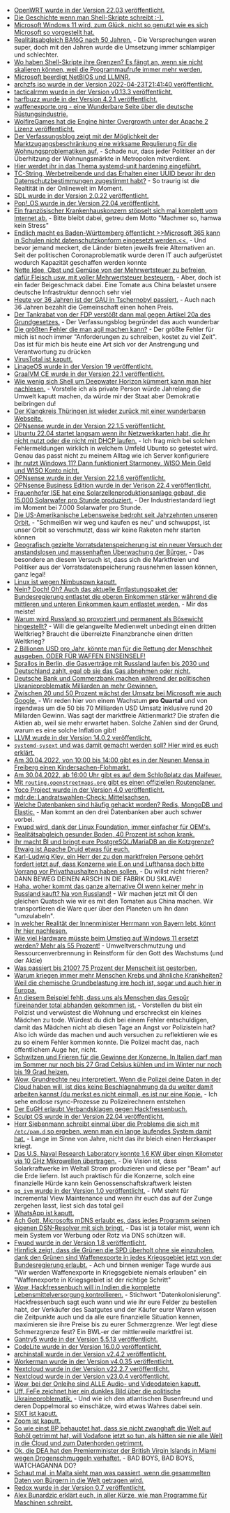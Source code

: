 * [OpenWRT wurde in der Version 22.03 veröffentlicht.](https://openwrt.org/releases/22.03/start)
* [Die Geschichte wenn man Shell-Skripte schreibt :-).](https://utcc.utoronto.ca/~cks/space/blog/programming/ShellScriptTemptation)
* [Microsoft Windows 11 wird, zum Glück, nicht so genutzt wie es sich Microsoft so vorgestellt hat.](https://www.borncity.com/blog/2022/04/24/windows-11-marktanteil-auf-xp-niveau-ist-die-euphorie-vorbei/)
* [Realitätsabgleich BAföG nach 50 Jahren.](https://bafoeg50.de/) - Die Versprechungen waren super, doch mit den Jahren wurde die Umsetzung immer schlampiger und schlechter.
* [Wo haben Shell-Skripte ihre Grenzen? Es fängt an, wenn sie nicht skalieren können, weil die Programmaufrufe immer mehr werden.](https://utcc.utoronto.ca/~cks/space/blog/programming/ShellScriptsAndSpeed)
* [Microsoft beerdigt NetBIOS und LLMNR.](https://www.borncity.com/blog/2022/04/25/microsoft-lsst-netbios-namensauflsung-und-llmnr-zuknftig-auslaufen/)
* [archzfs iso wurde in der Version 2022-04-23T21:41:40 veröffentlicht.](https://archzfs.leibelt.de/)
* [tacticalrmm wurde in der Version v0.13.3 veröffentlicht.](https://github.com/amidaware/tacticalrmm/releases/tag/v0.13.3)
* [harfbuzz wurde in der Version 4.2.1 veröffentlicht.](https://github.com/harfbuzz/harfbuzz/releases/tag/4.2.1)
* [waffenexporte.org - eine Wunderbare Seite über die deutsche Rüstungsindustrie.](https://www.waffenexporte.org/category/empfaengerlaender/)
* [WolfireGames hat die Engine hinter Overgrowth unter der Apache 2 Lizenz veröffentlicht.](https://github.com/WolfireGames/overgrowth)
* [Der Verfassungsblog zeigt mit der Möglichkeit der Marktzugangsbeschränkung eine wirksame Regulierung für die Wohnungsproblematiken auf.](https://verfassungsblog.de/wohnungsmarkt-ohne-borsendruck/) - Schade nur, dass jeder Politiker an der Überhitzung der Wohnungsmärkte in Metropolen mitverdient.
* [Hier werdet ihr in das Thema systemd-unit hardening eingeführt.](https://www.opensourcerers.org/2022/04/25/optimizing-a-systemd-service-for-security/)
* [TC-String, Werbetreibende und das Erhalten einer UUID bevor ihr den Datenschutzbestimmungen zugestimmt habt?](https://www.kuketz-blog.de/der-tc-string-des-interactive-advertising-bureau-iab-teil2/) - So traurig ist die Realtität in der Onlinewelt im Moment.
* [SDL wurde in der Version 2.0.22 veröffentlicht.](https://www.phoronix.com/scan.php?page=news_item&px=SDL-2.0.22-Released)
* [Pop!\_OS wurde in der Version 22.04 veröffentlicht.](https://www.phoronix.com/scan.php?page=news_item&px=Pop-OS-22.04)
* [Ein französischer Krankenhauskonzern stöpselt sich mal komplett vom Internet ab.](https://www.bleepingcomputer.com/news/security/french-hospital-group-disconnects-internet-after-hackers-steal-data/) - Bitte bleibt dabei, getreu dem Motto "Machmer so, hamwa kein Stress"
* [Endlich macht es Baden-Württemberg öffentlicht >>Microsoft 365 kann in Schulen nicht datenschutzkonform eingesetzt werden.<<.](https://www.borncity.com/blog/2022/04/25/datenschutz-microsoft-365-muss-ab-sommer-2022-in-baden-wrttembergs-schulen-ersetzt-worden-sein/) - Und bevor jemand meckert, die Länder bieten jeweils freie Alternativen an. Seit der politischen Coronaproblematik wurde deren IT auch aufgerüstet wodurch Kapazität geschaffen werden konnte
* [Nette Idee, Obst und Gemüse von der Mehrwertsteuer zu befreien, dafür Fleisch usw. mit voller Mehrwertsteuer besteuern.](https://www.sonnenseite.com/de/politik/mehrwertsteuerreform-fuers-klima-hilft-gegen-inflation/) - Aber, doch ist ein fader Beigeschmack dabei. Eine Tomate aus China belastet unsere deutsche Infrastruktur dennoch sehr viel
* [Heute vor 36 Jahren ist der GAU in Tschernobyl passiert.](https://netzfrauen.org/2022/04/25/chernobyl-4/) - Auch nach 36 Jahren bezahlt die Gemeinschaft einen hohen Preis.
* [Der Tankrabat von der FDP verstößt dann mal gegen Artikel 20a des Grundgesetzes.](https://verfassungsblog.de/der-tankrabatt-verstost-gegen-art-20a-gg/) - Der Verfassungsblog begründet das auch wunderbar
* [Die größten Fehler die man agil machen kann?](https://opensource.com/article/22/4/5-agile-mistakes) - Der größte Fehler für mich ist noch immer "Anforderungen zu schreiben, kostet zu viel Zeit". Das ist für mich bis heute eine Art sich vor der Anstrengung und Verantwortung zu drücken
* [VirusTotal ist kaputt.](https://blog.fefe.de/?ts=9c9905c3)
* [LinageOS wurde in der Version 19 veröffentlicht.](https://lwn.net/Articles/892644/)
* [GraalVM CE wurde in der Version 22.1 veröffentlicht.](https://www.phoronix.com/scan.php?page=news_item&px=GraalVM-22.1-Released)
* [Wie wenig sich Shell um Deepwater Horizon kümmert kann man hier nachlesen.](https://netzfrauen.org/2022/04/26/galapagos-3/) - Vorstelle ich als private Person würde Jahrelang die Umwelt kaputt machen, da würde mir der Staat aber Demokratie beibringen du!
* [Der Klangkreis Thüringen ist wieder zurück mit einer wunderbaren Webseite.](https://kkth.de/)
* [OPNsense wurde in der Version 22.1.5 veröffentlicht.](https://opnsense.org/opnsense-22-1-5-released/)
* [Ubuntu 22.04 startet langsam wenn ihr Netzwerkkarten habt, die ihr nicht nutzt oder die nicht mit DHCP laufen.](https://utcc.utoronto.ca/~cks/space/blog/linux/Ubuntu2204SlowServerBoot) - Ich frag mich bei solchen Fehlermeldungen wirklich in welchem Umfeld Ubunto so getestet wird. Genau das passt nicht zu meinem Alltag wie ich Server konfiguriere
* [Ihr nutzt Windows 11? Dann funktioniert Starmoney, WISO Mein Geld und WISO Konto nicht.](https://www.borncity.com/blog/2022/04/27/windows-11-starmoney-wiso-mein-geld-und-wiso-konto-online-funktionieren-nicht/)
* [OPNsense wurde in der Version 22.1.6 veröffentlicht.](https://opnsense.org/opnsense-22-1-6-released/)
* [OPNsense Business Edition wurde in der Verison 22.4 veröffentlicht.](https://opnsense.org/opnsense-business-edition-22-4-released/)
* [Frauenhofer ISE hat eine Solarzellenproduktionsanlage gebaut, die 15.000 Solarwafer pro Stunde produziert.](https://www.sonnenseite.com/de/wissenschaft/neuentwickelte-on-the-fly-laseranlage-prozessiert-grosse-wafer-in-hochgeschwindigkeit/) - Der Industriestandard liegt im Moment bei 7.000 Solarwafer pro Stunde.
* [Die US-Amerikanische Lebensweise bedroht seit Jahrzehnten unseren Orbit.](https://www.sonnenseite.com/de/umwelt/der-himmel-benoetigt-schutz-genau-wie-die-erde/) - "Schmeißen wir weg und kaufen es neu" und schwuppst, ist unser Orbit so verschmutzt, dass wir keine Raketen mehr starten können
* [Geografisch gezielte Vorratsdatenspeicherung ist ein neuer Versuch der anstandslosen und massenhaften Überwachung der Bürger.](https://www.patrick-breyer.de/online-karte-was-geografisch-gezielte-vorratsdatenspeicherung-fuer-deutschland-bedeuten-wuerde/) - Das besondere an diesem Versuch ist, dass sich die Marktfreien und Politiker aus der Vorratsdatenspeicherung rausnehmen lassen können, ganz legal!
* [Linux ist wegen Nimbuspwn kaputt.](https://www.bleepingcomputer.com/news/security/new-nimbuspwn-linux-vulnerability-gives-hackers-root-privileges/)
* [Nein? Doch! Oh? Auch das aktuelle Entlastungspaket der Bundesregierung entlastet die oberen Einkommen stärker während die mittleren und unteren Einkommen kaum entlastet werden.](https://www.sonnenseite.com/de/energie/hohe-energiepreise-arme-haushalte-trotz-entlastungspaketen-am-staerksten-belastet/) - Mir das meiste!
* [Warum wird Russland so provoziert und permanent als Bösewicht hingestellt?](https://blog.fefe.de/?ts=9c963485) - Will die gelangweilte Medienwelt unbedingt einen dritten Weltkrieg? Braucht die überreizte Finanzbranche einen dritten Weltkrieg?
* [2 Billionen USD pro Jahr, könnte man für die Rettung der Menschheit ausgeben, ODER FÜR WAFFEN EINSEINSELF!](https://blog.fefe.de/?ts=9c96dc74)
* [Sprallos in Berlin, die Gasverträge mit Russland laufen bis 2030 und Deutschland zahlt, egal ob sie das Gas abnehmen oder nicht.](https://blog.fefe.de/?ts=9c97c023)
* [Deutsche Bank und Commerzbank machen während der politischen Ukranieproblematik Milliarden an mehr Gewinnen.](https://blog.fefe.de/?ts=9c963961)
* [Zwischen 20 und 50 Prozent wächst der Umsatz bei Microsoft wie auch Google.](https://www.borncity.com/blog/2022/04/27/microsoft-google-quartalsumstze-1-q-2022-kohle-ohne-ende/) - Wir reden hier von einem Wachstum **pro Quartal** und von irgendwas um die 50 bis 70 Milliarden USD Umsatz inklusive rund 20 Millarden Gewinn. Was sagt der marktfreie Aktienmarkt? Die strafen die Aktien ab, weil sie mehr erwartet haben. Solche Zahlen sind der Grund, warum es eine solche Inflation gibt!
* [LLVM wurde in der Version 14.0.2 veröffentlicht.](https://www.phoronix.com/scan.php?page=news_item&px=LLVM-14.0.2-Released)
* [`systemd-sysext` und was damit gemacht werden soll? Hier wird es euch erklärt.](https://0pointer.net/blog/testing-my-system-code-in-usr-without-modifying-usr.html)
* [Am 30.04.2022, von 10:00 bis 14:00 gibt es in der Neunen Mensa in Freiberg einen Kindersachen-Flohmarkt.](https://www.freiberg.de/leben-und-freizeit/ausgehen-und-freizeit/veranstaltungen/details/kindersachenflohmarkt)
* [Am 30.04.2022, ab 16:00 Uhr gibt es auf dem Schloßplatz das Maifeuer.](https://www.freiberg.de/leben-und-freizeit/ausgehen-und-freizeit/veranstaltungen/details/maifeuer-auf-dem-schlossplatz)
* [Mit `routing.openstreetmaps.org` gibt es einen offiziellen Routenplaner.](https://routing.openstreetmap.de)
* [Yoco Project wurde in der Version 4.0 veröffentlicht.](https://lwn.net/Articles/892825/)
* [mdr.de: Landratswahlen-Check: Mittelsachsen.](https://www.mdr.de/video/mdr-videos/d/video-617524.html)
* [Welche Datenbanken sind häufig gehackt worden? Redis, MongoDB und Elastic.](https://www.bleepingcomputer.com/news/security/redis-mongodb-and-elastic-2022-s-top-exposed-databases/) - Man kommt an den drei Datenbanken aber auch schwer vorbei.
* [Fwupd wird, dank der Linux Foundation, immer einfacher für OEM's.](https://www.phoronix.com/scan.php?page=news_item&px=Fwupd-Friendly-Firmware)
* [Realitätsabgleich gesunder Boden, 40 Prozent ist schon krank.](https://www.sonnenseite.com/de/umwelt/menschheit-verliert-den-boden-unter-den-fuessen/)
* [Ihr macht BI und bringt eure PostgreSQL/MariaDB an die Kotzgrenze? Etwaig ist Apache Druid etwas für euch.](https://opensource.com/article/22/4/apache-druid-open-source-analytics)
* [Karl-Ludwig Kley, ein Herr der zu den marktfreien Persone gehört fordert jetzt auf, dass Konzerne wie E.on und Lufthansa doch bitte Vorrang vor Privathaushalten haben sollen.](https://blog.fefe.de/) - Du willst nicht frieren? DANN BEWEG DEINEN ARSCH IN DIE FABRIK DU SKLAVE!
* [Haha, woher kommt das ganze alternative Öl wenn keiner mehr in Russland kauft? Na von Russland!](https://blog.fefe.de/?ts=9c948bda) - Wir machen jetzt mit Öl den gleichen Quatsch wie wir es mit den Tomaten aus China machen. Wir transportieren die Ware quer über den Planeten um ihn dann "umzulabeln".
* [In welcher Realität der Innenminister Herrmann von Bayern lebt, könnt ihr hier nachlesen.](https://blog.fefe.de/?ts=9c94872e)
* [Wie viel Hardware müsste beim Umstieg auf Windows 11 ersetzt werden? Mehr als 55 Prozent!](https://www.borncity.com/blog/2022/04/28/microsoft-mitarbeiter-nutzen-windows-11-auf-nicht-untersttzter-hardware/) - Umweltverschmutzung und Ressourcenverbrennung in Reinstform für den Gott des Wachstums (und der Aktie)
* [Was passiert bis 2100? 75 Prozent der Menscheit ist gestorben.](https://www.sonnenseite.com/de/franz-alt/kommentare-interviews/der-dritte-weltkrieg-ist-da/)
* [Warum kriegen immer mehr Menschen Krebs und ähnliche Krankheiten? Weil die chemische Grundbelastung irre hoch ist, sogar und auch hier in Europa.](https://www.sonnenseite.com/de/umwelt/menschen-in-europa-teilweise-bedenklich-hoch-mit-schadstoffen-belastet/)
* [An diesem Beispiel fehlt, dass uns als Menschen das Gespür füreinander total abhanden gekommen ist.](https://blog.fefe.de/?ts=9c94a592) - Vorstellen du bist ein Polizist und verwüstest die Wohnung und erschreckst ein kleines Mädchen zu tode. Würdest du dich bei einem Fehler entschuldigen, damit das Mädchen nicht ab diesen Tage an Angst vor Polizistein hat? Also ich würde das machen und auch versuchen zu reflektieren wie es zu so einem Fehler kommen konnte. Die Polizei macht das, nach öffentlichem Auge her, nicht.
* [Schwitzen und Frieren für die Gewinne der Konzerne. In Italien darf man im Sommer nur noch bis 27 Grad Celsius kühlen und im Winter nur noch bis 19 Grad heizen.](https://blog.fefe.de/?ts=9c94a33c)
* [Wow, Grundrechte neu interpretiert. Wenn die Polizei deine Daten in der Cloud haben will, ist dies keine Beschlagnahmung da du weiter damit arbeiten kannst (du merkst es nicht einmal), es ist nur eine Kopie.](https://blog.fefe.de/?ts=9c949b75) - Ich sehe endlose rsync-Prozesse zu Polizeirechnern entstehen
* [Der EuGH erlaubt Verbandsklagen gegen Hackfressenbuch.](https://netzpolitik.org/2022/dsgvo-eu-gericht-erlaubt-verbandsklagen-gegen-facebook/)
* [Sculpt OS wurde in der Version 22.04 veröffentlicht.](https://genode.org/news/sculpt-os-release-22.04)
* [Herr Siebenmann schreibt einmal über die Probleme die sich mit `/etc/pam.d` so ergeben, wenn man ein lange laufendes System damit hat.](https://utcc.utoronto.ca/~cks/space/blog/linux/PAMFilesLongtermProblem) - Lange im Sinne von Jahre, nicht das ihr bleich einen Herzkasper kriegt.
* [Das U.S. Naval Research Laboratory konnte 1,6 KW über einen Kilometer via 10 GHz Mikrowellen übertragen.](https://www.sonnenseite.com/de/wissenschaft/us-forscher-beamen-strom-1000-meter-weit/) - Die Vision ist, dass Solarkraftwerke im Weltall Strom produzieren und diese per "Beam" auf die Erde liefern. Ist auch praktisch für die Konzerne, solch eine finanzielle Hürde kann kein Genossenschaftskraftwerk leisten
* [`pg_ivm` wurde in der Version 1.0 veröffentlicht.](https://www.postgresql.org/about/news/pg_ivm-10-released-2443/) - IVM steht für Incremental View Maintenance und wenn ihr euch das auf der Zunge zergehen lasst, liest sich das total geil
* [WhatsApp ist kaputt.](https://www.bleepingcomputer.com/news/technology/whatsapp-is-currently-down-with-users-reporting-connection-issues/)
* [Ach Gott, Microsofts mDNS erlaubt es, dass jedes Programm seinen eigenen DSN-Resolver mit sich bringt.](https://www.windowspro.de/news/microsoft-mustert-netbios-zugunsten-mdns-aus/05052.html) - Das ist ja totaler mist, wenn ich mein System vor Werbung oder Rotz via DNS schützen will.
* [Fwupd wurde in der Version 1.8 veröffentlicht.](https://www.phoronix.com/scan.php?page=news_item&px=Fwupd-1.8-Released)
* [Hirnfick zeigt, dass die Grünen die SPD überholt ohne sie einzuholen, dank den Grünen sind Waffenexporte in jedes Kriegsgebiet jetzt von der Bundesregierung erlaubt.](https://tuxproject.de/blog/2022/04/schoenwetterdemokraten/) - Ach und binnen weniger Tage wurde aus "Wir werden Waffenexporte in Kriegsgebiete niemals erlauben" ein "Waffenexporte in Kriegsgebiet ist der richtige Schritt"
* [Wow, Hackfressenbuch will in Indien die komplette Lebensmittelversorgung kontrollieren.](https://netzpolitik.org/2022/reihe-zu-digitalem-kolonialismus-wie-meta-den-indischen-agrarsektor-dominieren-will/) - Stichwort "Datenkolonisierung". Hackfressenbuch sagt euch wann und wie ihr eure Felder zu bestellen habt, der Verkäufer des Saatgutes und der Käufer eurer Waren wissen die Zeitpunkte auch und da alle eure finanzielle Situation kennen, maximieren sie ihre Preise bis zu eurer Schmerzgrenze. Wer legt diese Schmerzgrenze fest? Ein BWL-er der mittlerweile marktfrei ist.
* [Gantry5 wurde in der Version 5.5.13 veröffentlicht.](https://github.com/gantry/gantry5/releases/tag/5.5.13)
* [CodeLite wurde in der Version 16.0.0 veröffentlicht.](https://github.com/eranif/codelite/releases/tag/16.0.0)
* [archinstall wurde in der Version v2.4.2 veröffentlicht.](https://github.com/archlinux/archinstall/releases/tag/v2.4.2)
* [Workerman wurde in der Version v4.0.35 veröffentlicht.](https://github.com/walkor/workerman/releases/tag/v4.0.35)
* [Nextcloud wurde in der Version v22.2.7 veröffentlicht.](https://github.com/nextcloud/server/releases/tag/v22.2.7)
* [Nextcloud wurde in der Version v23.0.4 veröffentlicht.](https://github.com/nextcloud/server/releases/tag/v23.0.4)
* [Wow, bei der Onleihe sind ALLE Audio- und Videodateien kaputt.](https://blog.fefe.de/?ts=9c95c246)
* [Uff, FeFe zeichnet hier ein dunkles Bild über die politische Ukraineproblematik.](https://blog.fefe.de/?ts=9c9462fe) - Und wie ich den atlantischen Busenfreund und deren Doppelmoral so einschätze, wird etwas Wahres dabei sein.
* [SIXT ist kaputt.](https://blog.fefe.de/?ts=9c956f00)
* [Zoom ist kaputt.](https://blog.fefe.de/?ts=9c955f18)
* [So wie einst BP behauptet hat, dass sie nicht zwanghaft die Welt auf Rohöl getrimmt hat, will Vodafone jetzt so tun, als hätten sie nie alle Welt in die Cloud und zum Datenhorden getrimmt.](https://blog.fefe.de/?ts=9c9557b3)
* [Ok, die DEA hat den Premierminister der British Virgin Islands in Miami wegen Drogenschmuggeln verhaftet.](https://blog.fefe.de/?ts=9c95555e) - BAD BOYS, BAD BOYS, WATCHAGANNA DO?
* [Schaut mal, in Malta sieht man was passiert, wenn die gesammelten Daten von Bürgern in die Welt getragen wird.](https://noyb.eu/en/political-data-breach-malta-c-planet-refuses-right-access-and-information)
* [Redox wurde in der Version 0.7 veröffentlicht.](https://www.phoronix.com/scan.php?page=news_item&px=Redox-OS-0.7.0)
* [Alex Bunardzic erklärt euch, in aller Kürze, wie man Programme für Maschinen schreibt.](https://opensource.com/article/22/4/systems-programming)
